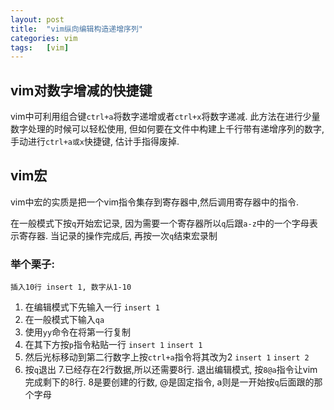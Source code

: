 ```yaml
---
layout: post
title:  "vim纵向编辑构造递增序列"
categories: vim
tags:   [vim]
---
```


## vim对数字增减的快捷键
vim中可利用组合键`ctrl+a`将数字递增或者`ctrl+x`将数字递减. 此方法在进行少量数字处理的时候可以轻松使用, 但如何要在文件中构建上千行带有递增序列的数字,手动进行`ctrl+a或x`快捷键, 估计手指得废掉.

## vim宏
vim中宏的实质是把一个vim指令集存到寄存器中,然后调用寄存器中的指令.

在一般模式下按`q`开始宏记录, 因为需要一个寄存器所以`q`后跟`a-z`中的一个字母表示寄存器. 当记录的操作完成后, 再按一次`q`结束宏录制

### 举个栗子:
    插入10行 insert 1, 数字从1-10

1. 在编辑模式下先输入一行 `insert 1`
2. 在一般模式下输入`qa`
3. 使用`yy`命令在将第一行复制
4. 在其下方按`p`指令粘贴一行
`insert 1`
`insert 1`
5. 然后光标移动到第二行数字上按`ctrl+a`指令将其改为2
`insert 1`
`insert 2`
6. 按`q`退出
7.已经存在2行数据,所以还需要8行. 退出编辑模式, 按`8@a`指令让vim完成剩下的8行. 8是要创建的行数, @是固定指令, a则是一开始按`q`后面跟的那个字母
